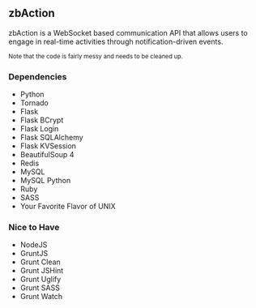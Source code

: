 ## zbAction
zbAction is a WebSocket based communication API that allows users to engage in real-time activities through notification-driven events.

<sub>Note that the code is fairly messy and needs to be cleaned up.</sub>

### Dependencies
- Python
- Tornado
- Flask
- Flask BCrypt
- Flask Login
- Flask SQLAlchemy
- Flask KVSession
- BeautifulSoup 4
- Redis
- MySQL
- MySQL Python
- Ruby
- SASS
- Your Favorite Flavor of UNIX

### Nice to Have
- NodeJS
- GruntJS
- Grunt Clean
- Grunt JSHint
- Grunt Uglify
- Grunt SASS
- Grunt Watch